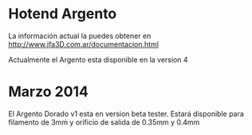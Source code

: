 Hotend Argento
==============

La información actual la puedes obtener en http://www.jfa3D.com.ar/documentacion.html

Actualmente el Argento esta disponible en la version 4

Marzo 2014
==========

El Argento Dorado v1 esta en version beta tester. Estará disponible para filamento de 3mm y orificio de salida de 0.35mm y 0.4mm
